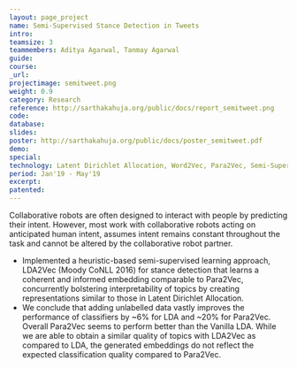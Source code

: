 ```yaml
---
layout: page_project
name: Semi-Supervised Stance Detection in Tweets
intro:
teamsize: 3
teammembers: Aditya Agarwal, Tanmay Agarwal
guide:
course:
_url:
projectimage: semitweet.png
weight: 0.9
category: Research
reference: http://sarthakahuja.org/public/docs/report_semitweet.png
code:
database: 
slides: 
poster: http://sarthakahuja.org/public/docs/poster_semitweet.pdf
demo: 
special:
technology: Latent Dirichlet Allocation, Word2Vec, Para2Vec, Semi-Supervised Learning, Representation Learning
period: Jan'19 - May'19
excerpt:
patented: 
---
```

Collaborative robots are often designed to interact with people by predicting their intent. However, most work with collaborative robots acting on anticipated human intent, assumes intent remains constant throughout the task and cannot be altered by the collaborative robot partner. 
 - Implemented a heuristic-based semi-supervised learning approach, LDA2Vec (Moody CoNLL 2016) for stance detection that learns a coherent and informed embedding comparable to Para2Vec,  concurrently bolstering interpretability of topics by creating representations similar to those in Latent Dirichlet Allocation.
 - We conclude that adding unlabelled data vastly improves the performance of classifiers by ~6%
for LDA and ~20% for Para2Vec. Overall Para2Vec seems to perform better than the Vanilla LDA. While we are able to obtain a similar quality of topics with LDA2Vec as compared to LDA, the
generated embeddings do not reflect the expected classification quality compared to Para2Vec.